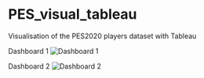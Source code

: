 # PES_visual_tableau
Visualisation of the PES2020 players dataset with Tableau


Dashboard 1
![Dashboard 1](https://user-images.githubusercontent.com/71507041/194762873-47798468-0d1b-4b56-84d8-7b1d977f6dab.png)


Dashboard 2
![Dashboard 2](https://user-images.githubusercontent.com/71507041/194762881-22d53e10-878c-4eb0-96b5-e4f8803d1e6d.png)
